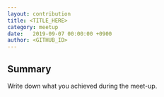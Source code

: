 ```yaml
---
layout: contribution
title: <TITLE_HERE>
category: meetup
date:   2019-09-07 00:00:00 +0900
author: <GITHUB_ID>
---
```


## Summary
Write down what you achieved during the meet-up.

